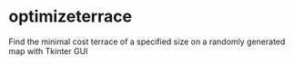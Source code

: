 # optimizeterrace
Find the minimal cost terrace of a specified size on a randomly generated map with Tkinter GUI

